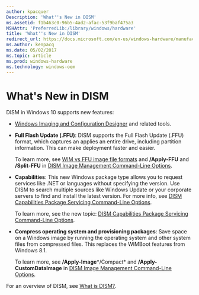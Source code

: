 ```yaml
---
author: kpacquer
Description: 'What''s New in DISM'
ms.assetid: f1b463c0-96b5-4ad2-afac-53f9baf475a3
MSHAttr: 'PreferredLib:/library/windows/hardware'
title: 'What''s New in DISM'
redirect_url: https://docs.microsoft.com/en-us/windows-hardware/manufacture/desktop/what-is-dism
ms.author: kenpacq
ms.date: 05/02/2017
ms.topic: article
ms.prod: windows-hardware
ms.technology: windows-oem
---
```


# What's New in DISM


DISM in Windows 10 supports new features:

-   [Windows Imaging and Configuration Designer](https://msdn.microsoft.com/library/windows/hardware/dn916113) and related tools.

-   **Full Flash Update (.FFU)**: DISM supports the Full Flash Update (.FFU) format, which captures an applies an entire drive, including partition information. This can make deployment faster and easier.

    To learn more, see [WIM vs FFU image file formats](wim-vs-ffu-image-file-formats.md) and **/Apply-FFU** and **/Split-FFU** in [DISM Image Management Command-Line Options](dism-image-management-command-line-options-s14.md).

-   **Capabilities**: This new Windows package type allows you to request services like .NET or languages without specifying the version. Use DISM to search multiple sources like Windows Update or your corporate servers to find and install the latest version. For more info, see [DISM Capabilities Package Servicing Command-Line Options](dism-capabilities-package-servicing-command-line-options.md).

    To learn more, see the new topic: [DISM Capabilities Package Servicing Command-Line Options](dism-capabilities-package-servicing-command-line-options.md).

-   **Compress operating system and provisioning packages**: Save space on a Windows image by running the operating system and other system files from compressed files. This replaces the WIMBoot features from Windows 8.1.

    To learn more, see **/Apply-Image***/Compact* and **/Apply-CustomDataImage** in [DISM Image Management Command-Line Options](dism-image-management-command-line-options-s14.md).

For an overview of DISM, see [What is DISM?](what-is-dism.md).

 

 





